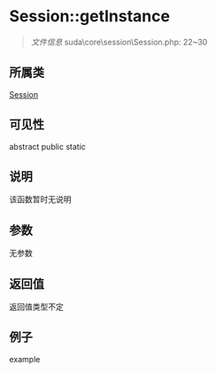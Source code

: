 # Session::getInstance

> *文件信息* suda\core\session\Session.php: 22~30
## 所属类 

[Session](../Session.md)

## 可见性

abstract  public  static
## 说明

该函数暂时无说明

## 参数

无参数
## 返回值
返回值类型不定
## 例子

example